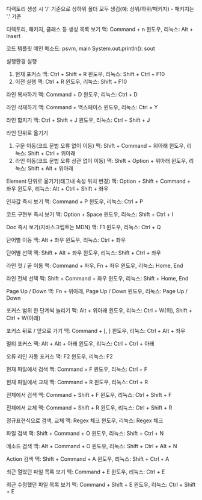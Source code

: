 디렉토리 생성 시 '/' 기준으로 상하위 폴더 모두 생김(예: 상위/하위/패키지)
    - 패키지는 '.' 기준


디렉토리, 패키지, 클래스 등 생성 목록 보기
맥: Command + n
윈도우, 리눅스: Alt + Insert 


코드 템플릿
메인 메소드: psvm, main
System.out.println(): sout


실행환경 실행
1. 현재 포커스
맥: Ctrl + Shift + R
윈도우, 리눅스: Shift + Ctrl + F10
2. 이전 실행
맥: Ctrl + R
윈도우, 리눅스: Shift + F10


라인 복사하기
맥: Command + D
윈도우, 리눅스: Ctrl + D


라인 삭제하기 
맥: Command + 백스페이스
윈도우, 리눅스: Ctrl + Y


라인 합치기
맥: Ctrl + Shift + J
윈도우, 리눅스: Ctrl + Shift + J


라인 단위로 옮기기
1. 구문 이동(코드 문법 오류 없이 이동)
맥: Shift + Command + 위아래
윈도우, 리눅스: Shift + Ctrl + 위아래
2. 라인 이동(코드 문법 오류 상관 없이 이동)
맥: Shift + Option + 위아래
윈도우, 리눅스: Shift + Alt + 위아래


Element 단위로 옮기기(태그내 속성 위치 변경)
맥: Option + Shift + Command + 좌우
윈도우, 리눅스: Alt + Ctrl + Shift + 좌우


인자값 즉시 보기
맥: Command + P
윈도우, 리눅스: Ctrl + P


코드 구현부 즉시 보기
맥: Option + Space
윈도우, 리눅스: Shift + Ctrl + I


Doc 즉시 보기(자바스크립트는 MDN)
맥: F1
윈도우, 리눅스: Ctrl + Q


단어별 이동
맥: Alt + 좌우
윈도우, 리눅스: Ctrl + 좌우


단어별 선택
맥: Shift + Alt + 좌우
윈도우, 리눅스: Shift + Ctrl + 좌우


라인 첫 / 끝 이동
맥: Command + 좌우, Fn + 좌우
윈도우, 리눅스: Home, End


라인 전체 선택
맥: Shift + Command + 좌우
윈도우, 리눅스: Shift + Home, End


Page Up / Down
맥: Fn + 위아래, Page Up / Down
윈도우, 리눅스: Page Up / Down


포커스 범위 한 단계씩 늘리기
맥: Alt + 위아래
윈도우, 리눅스: Ctrl + W(위), Shift + Ctrl + W(아래)


포커스 뒤로 / 앞으로 가기
맥: Command + [, ]
윈도우, 리눅스: Ctrl + Alt + 좌우


멀티 포커스
맥: Alt + Alt + 아래
윈도우, 리눅스: Ctrl + Ctrl + 아래


오류 라인 자동 포커스
맥: F2
윈도우, 리눅스: F2


현재 파일에서 검색
맥: Command + F
윈도우, 리눅스: Ctrl + F


현재 파일에서 교체
맥: Command + R
윈도우, 리눅스: Ctrl + R


전체에서 검색
맥: Command + Shift + F
윈도우, 리눅스: Ctrl + Shift + F


전체에서 교체
맥: Command + Shift + R
윈도우, 리눅스: Ctrl + Shift + R


정규표현식으로 검색, 교체
맥: Regex 체크
윈도우, 리눅스: Regex 체크


파일 검색
맥: Shift + Command + O
윈도우, 리눅스: Shift + Ctrl + N


메소드 검색
맥: Alt + Command + O
윈도우, 리눅스: Shift + Ctrl + Alt + N


Action 검색
맥: Shift + Command + A
윈도우, 리눅스: Shift + Ctrl + A


최근 열었던 파일 목록 보기
맥: Command + E
윈도우, 리눅스: Ctrl + E


최근 수정했던 파일 목록 보기
맥: Command + Shift + E
윈도우, 리눅스: Ctrl + Shift + E
